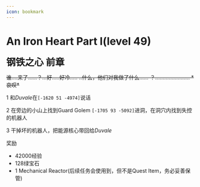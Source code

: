 ```yaml
---
icon: bookmark
---
```


# An Iron Heart Part I(level 49)
<span style="font-size: 25px;">**钢铁之心 前章**</span>

~~谁….来了……？…好…..好冷….. ..什么，他们对我做了什么…… ？…………………..  *哀叹\*~~

1 和*Duvale*在`[-1620 51 -4974]`说话

2 在旁边的小山上找到Guard Golem `[-1705 93 -5092]`进洞，在洞穴内找到失控的机器人

3 干掉坏的机器人，把能源核心带回给*Duvale*

奖励
+ 42000经验
+ 128绿宝石
+ 1 Mechanical Reactor(后续任务会使用到，但不是Quest Item，务必妥善保管)